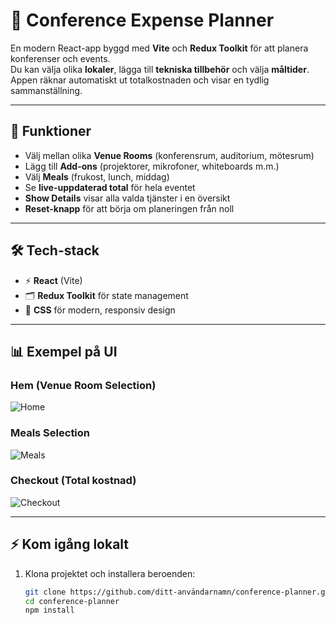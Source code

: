 # 🎯 Conference Expense Planner

En modern React-app byggd med **Vite** och **Redux Toolkit** för att planera konferenser och events.  
Du kan välja olika **lokaler**, lägga till **tekniska tillbehör** och välja **måltider**. Appen räknar automatiskt ut totalkostnaden och visar en tydlig sammanställning.

---

## 🚀 Funktioner
- Välj mellan olika **Venue Rooms** (konferensrum, auditorium, mötesrum)
- Lägg till **Add-ons** (projektorer, mikrofoner, whiteboards m.m.)
- Välj **Meals** (frukost, lunch, middag)
- Se **live-uppdaterad total** för hela eventet
- **Show Details** visar alla valda tjänster i en översikt
- **Reset-knapp** för att börja om planeringen från noll

---

## 🛠️ Tech-stack
- ⚡️ **React** (Vite)
- 🗂 **Redux Toolkit** för state management
- 🎨 **CSS** för modern, responsiv design

---

## 📊 Exempel på UI

### Hem (Venue Room Selection)
![Home](docs/Home.png)

### Meals Selection
![Meals](docs/Mealplan.png)

### Checkout (Total kostnad)
![Checkout](docs/Checkout.png)

---

## ⚡ Kom igång lokalt

1. Klona projektet och installera beroenden:
   ```bash
   git clone https://github.com/ditt-användarnamn/conference-planner.git
   cd conference-planner
   npm install
